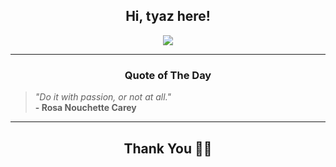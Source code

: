 <h2 align="center"> Hi, tyaz here!</h2>

<p align="center">
<a href="https://github.com/tyazx" alt="github streak"><img src="https://dvst-streak.herokuapp.com/?user=tyazx&theme=tokyonight&fire=DD472C"></a>
</p>

<hr>
<h3 align="center">Quote of The Day</h3>
<p align="center">
<blockquote>
<i>"Do it with passion, or not at all."</i>
<br>
<b>- Rosa Nouchette Carey</b>
</blockquote>
</p>


<hr>
<h2 align="center">Thank You 🙏🏼</h2>

